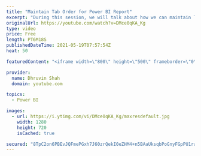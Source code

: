 ```yaml
---
title: "Maintain Tab Order for Power BI Report"
excerpt: "During this session, we will talk about how we can maintain Tab Order for Power BI Report. From a report accessibility standpoint, it is necessary to maintain tab order for our Power BI Report. Sometimes when end users are accessing the Power BI Report, they are using keyboard key “Tab” to move between"
originalUrl: https://youtube.com/watch?v=DMce0qKA_Kg
type: video
price: Free
length: PT6M18S
publishedDateTime: 2021-05-19T07:57:54Z
heat: 50

featuredContent: "<iframe width=\"800\" height=\"500\" frameborder=\"0\" src=\"https://www.youtube.com/embed/DMce0qKA_Kg\" allow=\"accelerometer; autoplay; encrypted-media; gyroscope; picture-in-picture\" allowfullscreen></iframe>"

provider:
  name: Dhruvin Shah
  domain: youtube.com

topics:
  - Power BI

images:
  - url: https://i.ytimg.com/vi/DMce0qKA_Kg/maxresdefault.jpg
    width: 1280
    height: 720
    isCached: true

secured: "8TpC2on6PBEvJQFmePGxh7J60zrQekI0eZHM4+n5BAaUksqbPoGnyFGpPU1raADKSb5PC2HsnzfyllUnOsn49JmliP8ksJtnDcBdl3CNySv0ypSkbVjj4wACJPlA5DUDiVQD/UTE/4CtM8oET7BYLrs20DUx3Ni0vC8gFINFVQHJRGK3rGuJe6RyxlkawFnL8FJcHMU/cj3bUuY8KeOu0tkdw1i1zkZ83AaC4nWWcdz3ktCo56BLh1GZOL0TGtN74rdNDo608DJ7eUqJhsOT3uIE/C5LgBHzkbspF7JvX81g8Q7emtjIEemNEHW/Se5KbaC5SBBiG6JmKB2SQb5FawrXBl6Hy1Y45cvM0JIHPIlcy97ucDY5QxsjUXqDav/TlcE5fPIzLY0ai1KotKVlmPneI9P/0UPPn5dqlTyqEI8=;Q9UUxD+W1w1Wq/bTrjw00w=="
---
```



